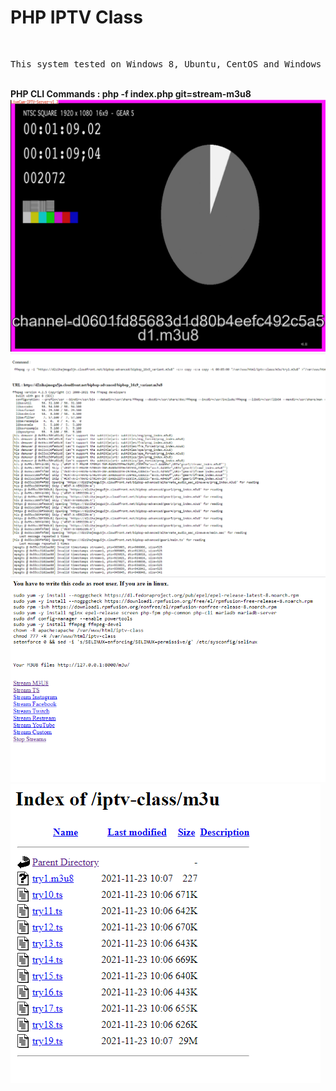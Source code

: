 <h1>PHP IPTV Class</h1>
</br>
<pre>
This system tested on Windows 8, Ubuntu, CentOS and Windows Server 2012
</pre>
</br>
<b>PHP CLI Commands : php -f index.php git=stream-m3u8</b>
<img src="img/iptv.png"></br>
<img src="img/1.png"></br>
<img src="img/2.png"></br>
<img src="img/3.png"></br>

